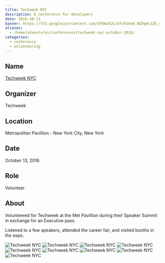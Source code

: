 ```yaml
---
title: Techweek NYC
description: A conference for developers
date: 2016-10-13
banner: https://lh3.googleusercontent.com/dfKWzk2Ll6fxhGkm8_NIDgHc3Zk_d4p852Iq5seS_ePSbViBsgsXbcY_M3VksB9Ga2gRUmqT_912c2GHdYGzqz9qDmPW-kvxL4WSsYSfX3geYiq4oEAJhLV57n8JZDWR_PaXNHhmHjKajr6V13nylkr4uggDZGVA7lClkuPAKYjtwzBj4Je9fkjqI38l1aVcDFc8P8O7ixZiwuYpY0fGrAxoiQpttbYrZMrkbdiFuDHsoHdHn0pP9ZqdpO23QkO8D3AxXDkYC7ttaDGObUgZLR58r55mOESc0QVCNIcRvRse0rMEAFz28bZdj7h4GHsKWjsUh3hcfuRKY-35u_j8ySMmBueniJWLYZ3PoSLSlW7UlQP9OC6WKFQeoBF4nRb7v5Qdx-2pcDYclAxK1UUsXpm4wvioP57ZyAh7BQYdw9J8cuPvoPAvVceot3sij8luLlsqXi0bYjwPanrodysN0R1Wc1BMN1Ty3EctdGUVHzS5muxJuStoi8H-JauJU2NnaNP2OUMfxyC1uLwyq8g9xXbBE3peMpUksM0NYlsyuzyKv-eoTQ4cAkryj_ESQpCtXjUfpWptZEu8_GZOH71yf168o5EcjlUpEZuca2glGgPuFWHXEqPOvr30wS5-fh1f=w727-h969-no
aliases:
  - /home/adventures/conferences/techweek-nyc-october-2016/
categories:
  - conference
  - volunteering
---
```


## Name

[Techweek NYC](https://techweek.com)

## Organizer

Techweek

## Location

Metropolitan Pavillion - New York City, New York

## Date

October 13, 2016

## Role

Volunteer

## About

Volunteered for Techweek at the Met Pavillion during their Speaker Summit in exchange for an Executive pass.

Listened to a few speakers, attended the career fair, and visited booths in the expo.

![Techweek NYC](https://i2.wp.com/fvcproductions.files.wordpress.com/2016/10/img_0875.jpg?w=348&h=261&crop&ssl=1&zoom=2)
![Techweek NYC](https://i0.wp.com/fvcproductions.files.wordpress.com/2016/10/img_0865.jpg?w=348&h=261&crop&ssl=1&zoom=2)
![Techweek NYC](https://i2.wp.com/fvcproductions.files.wordpress.com/2016/10/img_0872.jpg?w=394&h=526&crop&ssl=1&zoom=2)
![Techweek NYC](https://i1.wp.com/fvcproductions.files.wordpress.com/2016/10/img_0870.jpg?w=496&h=372&crop&ssl=1&zoom=2)
![Techweek NYC](https://i0.wp.com/fvcproductions.files.wordpress.com/2016/10/img_0878.jpg?w=246&h=184&crop&ssl=1&zoom=2)
![Techweek NYC](https://i2.wp.com/fvcproductions.files.wordpress.com/2016/10/img_0888.jpg?w=246&h=184&crop&ssl=1&zoom=2)
![Techweek NYC](https://i2.wp.com/fvcproductions.files.wordpress.com/2016/10/img_0877.jpg?w=274&h=205&crop&ssl=1&zoom=2)
![Techweek NYC](https://i0.wp.com/fvcproductions.files.wordpress.com/2016/10/img_0890.jpg?w=274&h=205&crop&ssl=1&zoom=2)
![Techweek NYC](https://i1.wp.com/fvcproductions.files.wordpress.com/2016/10/img_0886.jpg?w=468&h=624&crop&ssl=1&zoom=2)
